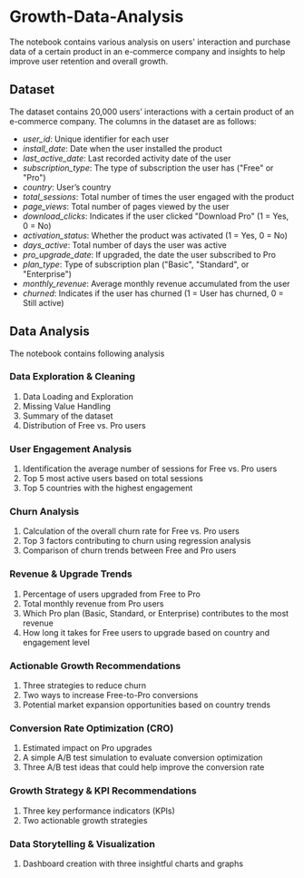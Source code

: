 # Growth-Data-Analysis

The notebook contains various analysis on users' interaction and purchase data of a certain product in an e-commerce company and insights to help improve user retention and overall growth.

## Dataset
The dataset contains 20,000 users’ interactions with a certain product of an e-commerce company. The columns in the dataset are as follows:
- *user_id*: Unique identifier for each user
- *install_date*: Date when the user installed the product
- *last_active_date*: Last recorded activity date of the user
- *subscription_type*: The type of subscription the user has ("Free" or "Pro")
- *country*: User’s country
- *total_sessions*: Total number of times the user engaged with the product
- *page_views*: Total number of pages viewed by the user
- *download_clicks*: Indicates if the user clicked "Download Pro" (1 = Yes, 0 = No)
- *activation_status*: Whether the product was activated (1 = Yes, 0 = No)
- *days_active*: Total number of days the user was active
- *pro_upgrade_date*: If upgraded, the date the user subscribed to Pro
- *plan_type*: Type of subscription plan ("Basic", "Standard", or "Enterprise")
- *monthly_revenue*: Average monthly revenue accumulated from the user
- *churned*: Indicates if the user has churned (1 = User has churned, 0 = Still active)

## Data Analysis
The notebook contains following analysis

### Data Exploration & Cleaning
1. Data Loading and Exploration
2. Missing Value Handling
3. Summary of the dataset
4. Distribution of Free vs. Pro users

### User Engagement Analysis
1. Identification the average number of sessions for Free vs. Pro users
2. Top 5 most active users based on total sessions
3. Top 5 countries with the highest engagement

### Churn Analysis
1. Calculation of the overall churn rate for Free vs. Pro users
2. Top 3 factors contributing to churn using regression analysis
3. Comparison of churn trends between Free and Pro users

### Revenue & Upgrade Trends
1. Percentage of users upgraded from Free to Pro
2. Total monthly revenue from Pro users
3. Which Pro plan (Basic, Standard, or Enterprise) contributes to the most revenue
4. How long it takes for Free users to upgrade based on country and engagement level

### Actionable Growth Recommendations
1. Three strategies to reduce churn
2. Two ways to increase Free-to-Pro conversions
3. Potential market expansion opportunities based on country trends

### Conversion Rate Optimization (CRO)
1. Estimated impact on Pro upgrades
2. A simple A/B test simulation to evaluate conversion optimization
3. Three A/B test ideas that could help improve the conversion rate

### Growth Strategy & KPI Recommendations
1. Three key performance indicators (KPIs)
2. Two actionable growth strategies

### Data Storytelling & Visualization
1. Dashboard creation with three insightful charts and graphs